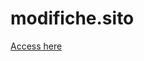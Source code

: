 # modifiche.sito

<a href="https://luizrio.github.io/modifiche.sito/" target="_blank">Access here</a>
